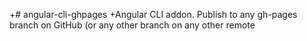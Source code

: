 +# angular-cli-ghpages +Angular CLI addon. Publish to any gh-pages branch on GitHub (or any other branch on any other remote
